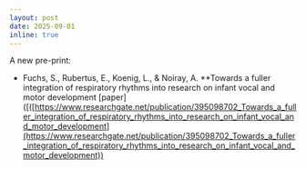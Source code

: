 ```yaml
---
layout: post
date: 2025-09-01
inline: true
---
```


A new pre-print:

- Fuchs, S., Rubertus, E., Koenig, L., & Noiray, A. **Towards a fuller integration of respiratory rhythms into research on infant vocal and motor development [paper]([([https://www.researchgate.net/publication/395098702_Towards_a_fuller_integration_of_respiratory_rhythms_into_research_on_infant_vocal_and_motor_development](https://www.researchgate.net/publication/395098702_Towards_a_fuller_integration_of_respiratory_rhythms_into_research_on_infant_vocal_and_motor_development))


